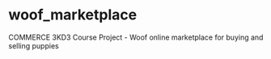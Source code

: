 # woof_marketplace
COMMERCE 3KD3 Course Project - Woof online marketplace for buying and selling puppies
